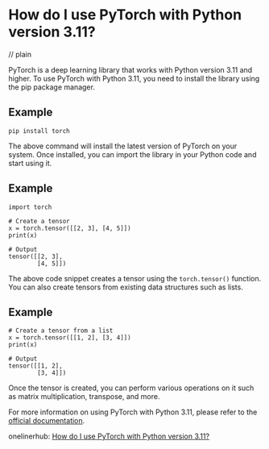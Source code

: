 # How do I use PyTorch with Python version 3.11?
// plain

PyTorch is a deep learning library that works with Python version 3.11 and higher. To use PyTorch with Python 3.11, you need to install the library using the pip package manager.

## Example

```
pip install torch
```

The above command will install the latest version of PyTorch on your system. Once installed, you can import the library in your Python code and start using it.

## Example

```
import torch

# Create a tensor
x = torch.tensor([[2, 3], [4, 5]])
print(x)

# Output
tensor([[2, 3],
        [4, 5]])
```

The above code snippet creates a tensor using the `torch.tensor()` function. You can also create tensors from existing data structures such as lists.

## Example

```
# Create a tensor from a list
x = torch.tensor([[1, 2], [3, 4]])
print(x)

# Output
tensor([[1, 2],
        [3, 4]])
```

Once the tensor is created, you can perform various operations on it such as matrix multiplication, transpose, and more.

For more information on using PyTorch with Python 3.11, please refer to the [official documentation](https://pytorch.org/docs/stable/index.html).

onelinerhub: [How do I use PyTorch with Python version 3.11?](https://onelinerhub.com/python-pytorch/how-do-i-use-pytorch-with-python-version-----)